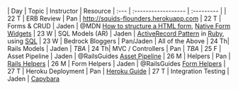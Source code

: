| Day  | Topic               | Instructor | Resource
| :--- | :------------------ | :--------- |
| 22 T | ERB Review          | Pan        | http://squids-flounders.herokuapp.com
| 22 T | Forms & CRUD        | Jaden      | @MDN [How to structure a HTML form](https://developer.mozilla.org/en-US/docs/Web/Guide/HTML/Forms/How_to_structure_an_HTML_form), [Native Form Widgets](https://developer.mozilla.org/en-US/docs/Web/Guide/HTML/Forms/The_native_form_widgets)
| 23 W | SQL Models (AR)     | Jaden      | [ActiveRecord Pattern](https://en.wikipedia.org/wiki/Active_record_pattern) in [Ruby](https://en.wikipedia.org/wiki/Active_record_pattern#Ruby), using [SQL](https://en.wikipedia.org/wiki/SQL)
| 23 W | Bedrock Bloggers    | Pan/Jaden  | All of the Above
| 24 Th| Rails Models        | Jaden      | *TBA*
| 24 Th| MVC / Controllers   | Pan        | *TBA*
| 25 F | Asset Pipeline      | Jaden      | @RailsGuides [Asset Pipeline](http://guides.rubyonrails.org/asset_pipeline.html)
| 26 M | Helpers             | Pan        | [Rails Helpers](http://api.rubyonrails.org/classes/ActionController/Helpers.html)
| 26 M | Form Helpers        | Jaden      | @RailsGuides [Form Helpers](http://guides.rubyonrails.org/form_helpers.html)
| 27 T | Heroku Deployment   | Pan        | [Heroku Guide](https://devcenter.heroku.com/articles/rails4)
| 27 T | Integration Testing | Jaden      | [Capybara](http://jnicklas.github.io/capybara/)
